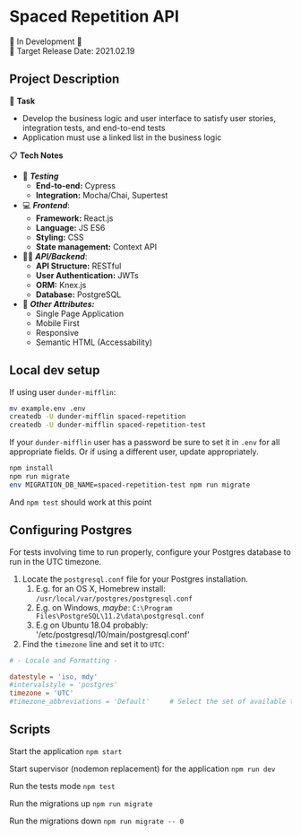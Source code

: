# Spaced Repetition API

🚧 In Development 🚧    
📆 Target Release Date: 2021.02.19
## Project Description

🎯 **Task**  
- Develop the business logic and user interface to satisfy user stories, integration tests, and end-to-end tests
- Application must use a linked list in the business logic

📋 **Tech Notes**

- 🧪  ___Testing___
    - **End-to-end:** Cypress
    - **Integration:** Mocha/Chai, Supertest
- 💻  ___Frontend___:
    - **Framework:** React.js
    - **Language:** JS ES6
    - **Styling:** CSS
    - **State management:** Context API
- 📡💾 ___API/Backend___:
    - **API Structure:** RESTful
    - **User Authentication:** JWTs
    - **ORM:** Knex.js
    - **Database:** PostgreSQL
- 🌠 ___Other Attributes:___
    - Single Page Application
    - Mobile First
    - Responsive
    - Semantic HTML (Accessability)
## Local dev setup

If using user `dunder-mifflin`:

```bash
mv example.env .env
createdb -U dunder-mifflin spaced-repetition
createdb -U dunder-mifflin spaced-repetition-test
```

If your `dunder-mifflin` user has a password be sure to set it in `.env` for all appropriate fields. Or if using a different user, update appropriately.

```bash
npm install
npm run migrate
env MIGRATION_DB_NAME=spaced-repetition-test npm run migrate
```

And `npm test` should work at this point

## Configuring Postgres

For tests involving time to run properly, configure your Postgres database to run in the UTC timezone.

1. Locate the `postgresql.conf` file for your Postgres installation.
   1. E.g. for an OS X, Homebrew install: `/usr/local/var/postgres/postgresql.conf`
   2. E.g. on Windows, _maybe_: `C:\Program Files\PostgreSQL\11.2\data\postgresql.conf`
   3. E.g  on Ubuntu 18.04 probably: '/etc/postgresql/10/main/postgresql.conf'
2. Find the `timezone` line and set it to `UTC`:

```conf
# - Locale and Formatting -

datestyle = 'iso, mdy'
#intervalstyle = 'postgres'
timezone = 'UTC'
#timezone_abbreviations = 'Default'     # Select the set of available time zone
```

## Scripts

Start the application `npm start`

Start supervisor (nodemon replacement) for the application `npm run dev`

Run the tests mode `npm test`

Run the migrations up `npm run migrate`

Run the migrations down `npm run migrate -- 0`
